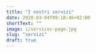 ```yaml
---
title: "I nostri servizi"
date: 2020-03-04T09:18:46+02:00
shortText: ""
image: i/services-page.jpg
slug: "servizi"
draft: true
---
```

